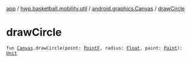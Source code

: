 [app](../../index.md) / [hwp.basketball.mobility.util](../index.md) / [android.graphics.Canvas](index.md) / [drawCircle](.)

# drawCircle

`fun `[`Canvas`](https://developer.android.com/reference/android/graphics/Canvas.html)`.drawCircle(point: `[`PointF`](../-point-f/index.md)`, radius: `[`Float`](https://kotlinlang.org/api/latest/jvm/stdlib/kotlin/-float/index.html)`, paint: `[`Paint`](https://developer.android.com/reference/android/graphics/Paint.html)`): `[`Unit`](https://kotlinlang.org/api/latest/jvm/stdlib/kotlin/-unit/index.html)